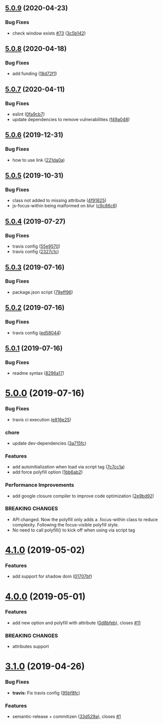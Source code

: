## [5.0.9](https://github.com/matteobad/focus-within-polyfill/compare/v5.0.8...v5.0.9) (2020-04-23)


### Bug Fixes

* check window exists [#73](https://github.com/matteobad/focus-within-polyfill/issues/73) ([3c5b142](https://github.com/matteobad/focus-within-polyfill/commit/3c5b1427c40c8d511c7b3bd4bef43d20d8d35b22))

## [5.0.8](https://github.com/matteobad/focus-within-polyfill/compare/v5.0.7...v5.0.8) (2020-04-18)


### Bug Fixes

* add funding ([18d72f1](https://github.com/matteobad/focus-within-polyfill/commit/18d72f18c22377a35fac3756f1315e230b5639ba))

## [5.0.7](https://github.com/matteobad/focus-within-polyfill/compare/v5.0.6...v5.0.7) (2020-04-11)


### Bug Fixes

* eslint ([0fa9cb7](https://github.com/matteobad/focus-within-polyfill/commit/0fa9cb707e04b2787c2489c19068fff05e36e887))
* update dependencies to remove vulnerabilities ([f49a048](https://github.com/matteobad/focus-within-polyfill/commit/f49a048fdd07fa0befa9ca9855fa5d3ac384df49))

## [5.0.6](https://github.com/matteobad/focus-within-polyfill/compare/v5.0.5...v5.0.6) (2019-12-31)


### Bug Fixes

* how to use link ([221da0a](https://github.com/matteobad/focus-within-polyfill/commit/221da0a))

## [5.0.5](https://github.com/matteobad/focus-within-polyfill/compare/v5.0.4...v5.0.5) (2019-10-31)


### Bug Fixes

* class not added to missing attribute ([4f91825](https://github.com/matteobad/focus-within-polyfill/commit/4f91825))
* js-focus-within being malformed on blur ([c9c86c6](https://github.com/matteobad/focus-within-polyfill/commit/c9c86c6))

## [5.0.4](https://github.com/matteobad/focus-within-polyfill/compare/v5.0.3...v5.0.4) (2019-07-27)


### Bug Fixes

* travis config ([55e9570](https://github.com/matteobad/focus-within-polyfill/commit/55e9570))
* travis config ([2327c1c](https://github.com/matteobad/focus-within-polyfill/commit/2327c1c))

## [5.0.3](https://github.com/matteobad/focus-within-polyfill/compare/v5.0.2...v5.0.3) (2019-07-16)


### Bug Fixes

* package.json script ([79eff96](https://github.com/matteobad/focus-within-polyfill/commit/79eff96))

## [5.0.2](https://github.com/matteobad/focus-within-polyfill/compare/v5.0.1...v5.0.2) (2019-07-16)


### Bug Fixes

* travis config ([ed58044](https://github.com/matteobad/focus-within-polyfill/commit/ed58044))

## [5.0.1](https://github.com/matteobad/focus-within-polyfill/compare/v5.0.0...v5.0.1) (2019-07-16)


### Bug Fixes

* readme syntax ([8296a17](https://github.com/matteobad/focus-within-polyfill/commit/8296a17))

# [5.0.0](https://github.com/matteobad/focus-within-polyfill/compare/v4.1.0...v5.0.0) (2019-07-16)


### Bug Fixes

* travis ci execution ([e816e25](https://github.com/matteobad/focus-within-polyfill/commit/e816e25))


### chore

* update dev-dependencies ([3a715fc](https://github.com/matteobad/focus-within-polyfill/commit/3a715fc))


### Features

* add autoinitialization when load via script tag ([7c7cc1a](https://github.com/matteobad/focus-within-polyfill/commit/7c7cc1a))
* add force polyfill option ([1bb6ab2](https://github.com/matteobad/focus-within-polyfill/commit/1bb6ab2))


### Performance Improvements

* add google closure compiler to improve code optimization ([2e9bd92](https://github.com/matteobad/focus-within-polyfill/commit/2e9bd92))


### BREAKING CHANGES

* API changed. Now the polyfill only adds a .focus-within class to reduce complexity.
Following the focus-visible polyfill style.
* No need to call polyfill() to kick off when using via script tag

# [4.1.0](https://github.com/matteobad/focus-within-polyfill/compare/v4.0.0...v4.1.0) (2019-05-02)


### Features

* add support for shadow dom ([01707bf](https://github.com/matteobad/focus-within-polyfill/commit/01707bf))

# [4.0.0](https://github.com/matteobad/focus-within-polyfill/compare/v3.1.0...v4.0.0) (2019-05-01)


### Features

* add new option and polyfill with attribute ([0d8bfeb](https://github.com/matteobad/focus-within-polyfill/commit/0d8bfeb)), closes [#11](https://github.com/matteobad/focus-within-polyfill/issues/11)


### BREAKING CHANGES

* attributes support

# [3.1.0](https://github.com/matteobad/focus-within-polyfill/compare/v3.0.1...v3.1.0) (2019-04-26)


### Bug Fixes

* **travis:** Fix travis config ([95bf8fc](https://github.com/matteobad/focus-within-polyfill/commit/95bf8fc))


### Features

* semantic-release + commitizen ([33d529a](https://github.com/matteobad/focus-within-polyfill/commit/33d529a)), closes [#1](https://github.com/matteobad/focus-within-polyfill/issues/1)
